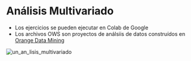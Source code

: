 # Análisis Multivariado

- Los ejercicios se pueden ejecutar en Colab de Google
- Los archivos OWS son proyectos de análsiis de datos construídos en  [Orange Data Mining](https://orangedatamining.com)



![un_an_lisis_multivariado](https://github.com/user-attachments/assets/67e09534-ac0a-47b4-86f4-e482b1b59c50)
